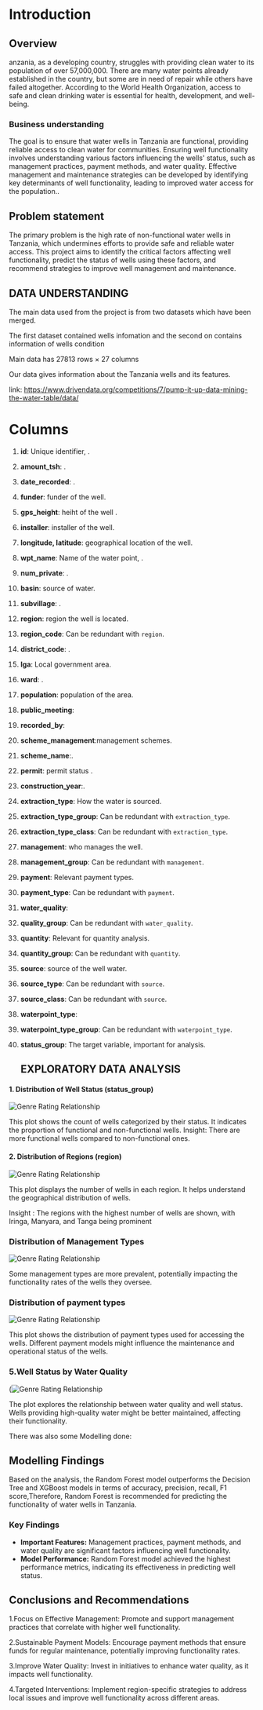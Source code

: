 # Introduction

##  Overview

anzania, as a developing country, struggles with providing clean water to its population of over 57,000,000. There are many water points already established in the country, but some are in need of repair while others have failed altogether. According to the World Health Organization, access to safe and clean drinking water is essential for health, development, and well-being.

### Business understanding

The goal is to ensure that water wells in Tanzania are functional, providing reliable access to clean water for communities. Ensuring well functionality involves understanding various factors influencing the wells' status, such as management practices, payment methods, and water quality. Effective management and maintenance strategies can be developed by identifying key determinants of well functionality, leading to improved water access for the population..


## Problem statement
The primary problem is the high rate of non-functional water wells in Tanzania, which undermines efforts to provide safe and reliable water access. This project aims to identify the critical factors affecting well functionality, predict the status of wells using these factors, and recommend strategies to improve well management and maintenance.

## DATA UNDERSTANDING

The main data used from the project is from two datasets which have been merged.

The first dataset contained wells infomation and the second on contains information of wells condition

Main  data has 27813 rows × 27 columns

Our data gives information about the Tanzania wells and its features.

link: https://www.drivendata.org/competitions/7/pump-it-up-data-mining-the-water-table/data/

# Columns

1. **id**: Unique identifier, .
2. **amount_tsh**: .
3. **date_recorded**: .
4. **funder**:  funder of the  well.
5. **gps_height**: heiht of the well .
6. **installer**: installer of the well.
7. **longitude, latitude**:  geographical location of the well.
8. **wpt_name**: Name of the water point, .
9. **num_private**: .
10. **basin**: source of water.
11. **subvillage**: .
12. **region**: region the well is located.
13. **region_code**: Can be redundant with `region`.
14. **district_code**: .
15. **lga**: Local government area.
16. **ward**: .
17. **population**: population of the area.
18. **public_meeting**: 
19. **recorded_by**: 
20. **scheme_management**:management schemes.
21. **scheme_name**:.
22. **permit**:  permit status .
23. **construction_year**:.
24. **extraction_type**: How the water is sourced.
25. **extraction_type_group**: Can be redundant with `extraction_type`.
26. **extraction_type_class**: Can be redundant with `extraction_type`.
27. **management**: who manages the well.
28. **management_group**: Can be redundant with `management`.
29. **payment**: Relevant  payment types.
30. **payment_type**: Can be redundant with `payment`.
31. **water_quality**: 
32. **quality_group**: Can be redundant with `water_quality`.
33. **quantity**: Relevant for quantity analysis.
34. **quantity_group**: Can be redundant with `quantity`.
35. **source**: source of the well water.
36. **source_type**: Can be redundant with `source`.
37. **source_class**: Can be redundant with `source`.
38. **waterpoint_type**:
39. **waterpoint_type_group**: Can be redundant with `waterpoint_type`.
40. **status_group**: The target variable, important for analysis.

    ## EXPLORATORY DATA  ANALYSIS

#### 1. Distribution of Well Status (status_group)
![Genre Rating Relationship](https://github.com/dennis2440/dsc-phase-3-project/blob/main/files/download%20(8).png)

This plot shows the count of wells categorized by their status. It indicates the proportion of functional and non-functional wells.
Insight: There are more functional wells compared to non-functional ones.


#### 2. Distribution of Regions (region)
![Genre Rating Relationship](https://github.com/dennis2440/dsc-phase-3-project/blob/main/files/download%20(9).png)

This plot displays the number of wells in each region. It helps understand the geographical distribution of wells.

Insight : The regions with the highest number of wells are shown, with Iringa, Manyara, and Tanga being prominent

### Distribution of Management Types
![Genre Rating Relationship](https://github.com/dennis2440/dsc-phase-3-project/blob/main/files/download%20(10).png)

Some management types are more prevalent, potentially impacting the functionality rates of the wells they oversee.

### Distribution of payment types
![Genre Rating Relationship](https://github.com/dennis2440/dsc-phase-3-project/blob/main/files/download%20(11).png)

This plot shows the distribution of payment types used for accessing the wells. Different payment models might influence the maintenance and operational status of the wells.

### 5.Well Status by Water Quality
(![Genre Rating Relationship](https://github.com/dennis2440/dsc-phase-3-project/blob/main/files/download%20(12).png)

The plot explores the relationship between water quality and well status. Wells providing high-quality water might be better maintained, affecting their functionality.

There was also some Modelling done:
## Modelling Findings

Based on the analysis, the Random Forest model outperforms the Decision Tree and XGBoost models in terms of accuracy, precision, recall, F1 score,Therefore, Random Forest is recommended for predicting the functionality of water wells in Tanzania.

### Key Findings

- **Important Features:** Management practices, payment methods, and water quality are significant factors influencing well functionality.
- **Model Performance:** Random Forest model achieved the highest performance metrics, indicating its effectiveness in predicting well status.

## Conclusions and Recommendations
1.Focus on Effective Management: Promote and support management practices that correlate with higher well functionality.

2.Sustainable Payment Models: Encourage payment methods that ensure funds for regular maintenance, potentially improving functionality rates.

3.Improve Water Quality: Invest in initiatives to enhance water quality, as it impacts well functionality.

4.Targeted Interventions: Implement region-specific strategies to address local issues and improve well functionality across different areas.
